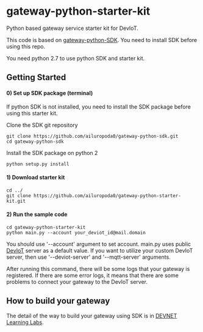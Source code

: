 # gateway-python-starter-kit

Python based gateway service starter kit for DevIoT.

This code is based on [gateway-python-SDK](https://wwwin-github.cisco.com/DevIoT/gateway-python-sdk). You need to install SDK before using this repo.

You need python 2.7 to use python SDK and starter kit.

## Getting Started
#### 0) Set up SDK package (terminal)
If python SDK is not installed, you need to install the SDK package before using this starter kit.

Clone the SDK git repository
```
git clone https://github.com/ailuropoda0/gateway-python-sdk.git
cd gateway-python-sdk
```
Install the SDK package on python 2 
```
python setup.py install
```
#### 1) Download starter kit
```
cd ../
git clone https://github.com/ailuropoda0/gateway-python-starter-kit.git
```
#### 2) Run the sample code
```
cd gateway-python-starter-kit
python main.py --account your_deviot_id@mail.domain
```
You should use '--account' argument to set account. main.py uses public [DevIoT](https://deviot.cisco.com) server as a default value. If you want to utilize your custom DevIoT server, then use '--deviot-server' and '--mqtt-server' arguments.

After running this command, there will be some logs that your gateway is registered. If there are some error logs, it means that there are some problems to connect your gateway to the DevIoT server.

## How to build your gateway
The detail of the way to build your gateway using SDK is in [DEVNET Learning Labs](https://developer.cisco.com/learning/labs?keywords=deviot).
